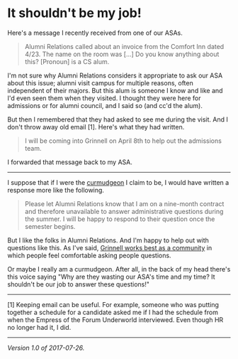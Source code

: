 It shouldn't be my job!
=======================

Here's a message I recently received from one of our ASAs.

> Alumni Relations called about an invoice from the Comfort Inn
dated 4/23. The name on the room was [...] Do you know anything about
this? [Pronoun] is a CS alum.

I'm not sure why Alumni Relations considers it appropriate to ask our
ASA about this issue; alumni visit campus for multiple reasons, often
independent of their majors.  But this alum is someone I know and like
and I'd even seen them when they visited.  I thought they were here for
admissions or for alumni council, and I said so (and cc'd the alum).

But then I remembered that they had asked to see me during the visit.
And I don't throw away old email [1].  Here's what they had written.

> I will be coming into Grinnell on April 8th to help out the admissions 
team.

I forwarded that message back to my ASA.

---

I suppose that if I were the [curmudgeon](curmudgeon) I claim to be, 
I would have written a response more like the following.

> Please let Alumni Relations know that I am on a nine-month contract
and therefore unavailable to answer administrative questions during
the summer.  I will be happy to respond to their question once the
semester begins.

But I like the folks in Alumni Relations.  And I'm happy to help out with
questions like this.  As I've said, [Grinnell works best as a 
community](rules-vs-goodwill) in which people feel comfortable asking
people questions.

Or maybe I really am a curmudgeon.  After all, in the back of my head
there's this voice saying "Why are they wasting our ASA's time and
my time?  It shouldn't be our job to answer these questions!"

---

[1] Keeping email can be useful.  For example, someone who was putting
together a schedule for a candidate asked me if I had the schedule from
when the Empress of the Forum Underworld interviewed.  Even though HR
no longer had it, I did.

---

*Version 1.0 of 2017-07-26.*
